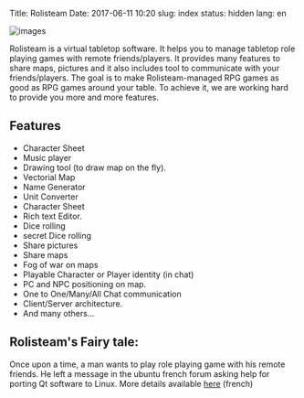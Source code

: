 Title: Rolisteam
Date: 2017-06-11 10:20
slug: index
status: hidden
lang: en

![images]({static}/images/logo_rolisteam.png)

Rolisteam is a virtual tabletop software. It helps you to manage tabletop role playing games with remote friends/players. 
It provides many features to share maps, pictures and it also includes tool to communicate with your friends/players. 
The goal is to make Rolisteam-managed RPG games as good as RPG games around your table. 
To achieve it, we are working hard to provide you more and more features. 
																																																																				



## Features

* Character Sheet
* Music player
* Drawing tool (to draw map on the fly).
* Vectorial Map
* Name Generator
* Unit Converter
* Character Sheet
* Rich text Editor.
* Dice rolling
* secret Dice rolling
* Share pictures
* Share maps
* Fog of war on maps
* Playable Character or Player identity (in chat)
* PC and NPC positioning on map.
* One to One/Many/All Chat communication
* Client/Server architecture.
* And many others...



## Rolisteam's Fairy tale:


Once upon a time, a man wants to play role playing game with his remote friends. 
He left a message in the ubuntu french forum asking help for porting Qt software to Linux. 
More details available [here](http://forum.ubuntu-fr.org/viewtopic.php?id=185333&p=1) (french) 


